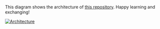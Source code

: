 This diagram shows the architecture of [this repository](https://github.com/Hongbo-Miao/hongbomiao.com). Happy learning and exchanging!

[![Architecture](https://user-images.githubusercontent.com/3375461/183238368-d702fa3f-f3c5-49fa-958a-deaa87eba423.svg)](https://github.com/Hongbo-Miao/hongbomiao.com)
